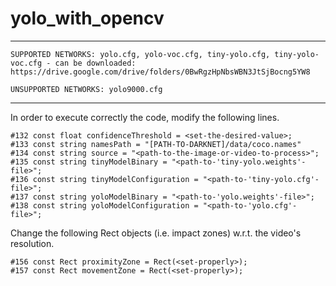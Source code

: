 # yolo_with_opencv

******************************************************************************************************

    SUPPORTED NETWORKS: yolo.cfg, yolo-voc.cfg, tiny-yolo.cfg, tiny-yolo-voc.cfg - can be downloaded: 
    https://drive.google.com/drive/folders/0BwRgzHpNbsWBN3JtSjBocng5YW8
    
    UNSUPPORTED NETWORKS: yolo9000.cfg
    
******************************************************************************************************


In order to execute correctly the code, modify the following lines.	

    #132 const float confidenceThreshold = <set-the-desired-value>;
    #133 const string namesPath = "[PATH-TO-DARKNET]/data/coco.names"
    #134 const string source = "<path-to-the-image-or-video-to-process>";
    #135 const string tinyModelBinary = "<path-to-'tiny-yolo.weights'-file>";
    #136 const string tinyModelConfiguration = "<path-to-'tiny-yolo.cfg'-file>";
    #137 const string yoloModelBinary = "<path-to-'yolo.weights'-file>";
    #138 const string yoloModelConfiguration = "<path-to-'yolo.cfg'-file>";

    
Change the following Rect objects (i.e. impact zones) w.r.t. the video's resolution.
   
    #156 const Rect proximityZone = Rect(<set-properly>);
    #157 const Rect movementZone = Rect(<set-properly>); 

    

